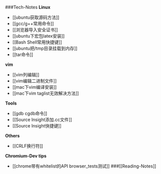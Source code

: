 ###Tech-Notes
**Linux**
 * [[ubuntu获取源码方法]]
 * [[gcc/g++常用命令]]
 * [[浏览器导入安全证书]]
 * [[ubuntu下宏包latex安装]]
 * [[Bash Shell常用快捷键]]
 * [[ubuntu把/tmp目录挂载到内存]]
 * [[tar命令]]

**vim**
 * [[vim列编辑]]
 * [[vim编辑二进制文件]]
 * [[mac下vim编译安装]]
 * [[mac下vim taglist无效解决方法]]

**Tools**
 * [[gdb cgdb命令]]
 * [[Source Insight添加.cc文件]]
 * [[Source Insight快捷键]]

**Others**
 * [[CRLF换行符]]

**Chromium-Dev tips**
* [[chrome带有whitelist的API browser_tests测试]]
###[[Reading-Notes]]